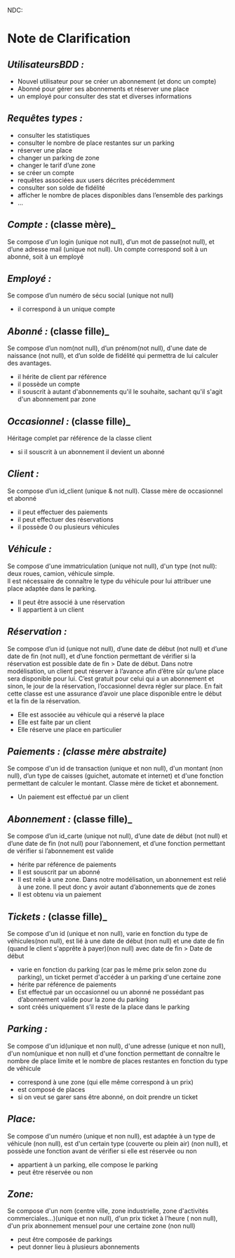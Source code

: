 NDC:


# Note de Clarification

## _UtilisateursBDD :_ 
-	Nouvel utilisateur pour se créer un abonnement (et donc un compte)
-	Abonné pour gérer ses abonnements et réserver une place
-	un employé pour consulter des stat et diverses informations 

## _Requêtes types :_
-	consulter les statistiques
-	consulter le nombre de place restantes sur un parking
-	réserver une place
-	changer un parking de zone
-	changer le tarif d’une zone
-	se créer un compte
-	requêtes associées aux users décrites précédemment 
-	consulter son solde de fidélité
-	afficher le nombre de places disponibles dans l’ensemble des parkings
-	…


## _Compte :_ (classe mère)_  

Se compose d'un login (unique not null), d’un mot de passe(not null), et d’une adresse mail (unique not null). 
Un compte correspond soit à un abonné, soit à un employé

## _Employé :_ 
Se compose d’un numéro de sécu social (unique not null)
- il correspond à un unique compte


## _Abonné :_ (classe fille)_  
Se compose d’un nom(not null), d’un prénom(not null), d'une date de naissance (not null), et d’un solde de fidélité qui permettra de lui calculer des avantages.
- il hérite de client par référence
- il possède un compte
- il souscrit à autant d'abonnements qu'il le souhaite, sachant qu'il s'agit d'un abonnement par zone 

## _Occasionnel :_ (classe fille)_  
Héritage complet par référence de la classe client
- si il souscrit à un abonnement il devient un abonné

## _Client :_
Se compose d’un id_client (unique & not null).
Classe mère de occasionnel et abonné
- il peut effectuer des paiements
- il peut effectuer des réservations
- il possède 0 ou plusieurs véhicules



## _Véhicule :_
Se compose d'une immatriculation (unique not null), d'un type (not null): deux roues, camion, véhicule simple.     
Il est nécessaire de connaître le type du véhicule pour lui attribuer une place adaptée dans le parking.
-	Il peut être associé à une réservation
-	Il appartient à un client
  

## _Réservation :_
Se compose d’un id (unique not null), d’une date de début (not null) et d’une date de fin (not null), et d’une fonction permettant de vérifier si la réservation est possible date de fin > Date de début.
Dans notre modélisation, un client peut réserver à l’avance afin d’être sûr qu’une place sera disponible pour lui. C’est gratuit pour celui qui a un abonnement et sinon, le jour de la réservation, l’occasionnel devra régler sur place. En fait cette classe est une assurance d’avoir une place disponible entre le début et la fin de la réservation.

-	Elle est associée au véhicule qui a réservé la place
-	Elle est faite par un client
-	Elle réserve une place en particulier

## _Paiements : (classe mère abstraite)_
Se compose d'un id de transaction (unique et non null), d'un montant (non null), d’un type de caisses (guichet, automate et internet)  et d'une fonction permettant de calculer le montant.
Classe mère de ticket et abonnement.
- Un paiement est effectué par un client

## _Abonnement :_ (classe fille)_  
Se compose d’un id_carte (unique not null), d’une date de début (not null) et d’une date de fin (not null) pour l’abonnement, et d’une fonction permettant de vérifier si l’abonnement est valide 
- hérite par référence de paiements
- Il est souscrit par un abonné
- Il est relié à une zone. Dans notre modélisation, un abonnement est relié à une zone. Il peut donc y avoir autant d’abonnements que de zones
- Il est obtenu via un paiement

## _Tickets :_ (classe fille)_   
Se compose d'un id (unique et non null), varie en fonction du type de véhicules(non null), est lié à une date de début (non null) et une date de fin (quand le client s'apprête à payer)(non null) avec date de fin > Date de début
- varie en fonction du parking (car pas le même prix selon zone du parking), un ticket permet d'accéder à un parking d'une certaine zone
- hérite par référence de paiements
- Est effectué par un occasionnel ou un abonné ne possédant pas d’abonnement valide pour la zone du parking
- sont créés uniquement s’il reste de la place dans le parking


## _Parking :_ 
Se compose d'un id(unique et non null), d'une adresse (unique et non null), d'un nom(unique et non null) et d'une fonction permettant de connaître le nombre de place limite et le nombre de places restantes en fonction du type de véhicule

- correspond à une zone (qui elle même correspond à un prix)
- est composé de places
- si on veut se garer sans être abonné, on doit prendre un ticket 

## _Place:_
Se compose d'un numéro (unique et non null), est adaptée à un type de véhicule (non null), est d'un certain type (couverte ou plein air) (non null), et possède une fonction avant de vérifier si elle est réservée ou non
- appartient à un parking, elle compose le parking 
- peut être réservée ou non

## _Zone:_
Se compose d'un nom (centre ville,  zone industrielle, zone d'activités commerciales...)(unique et non null), d'un prix ticket à l'heure ( non null), d'un prix abonnement mensuel pour une certaine zone (non null)
- peut être composée de parkings
- peut donner lieu à plusieurs abonnements   



